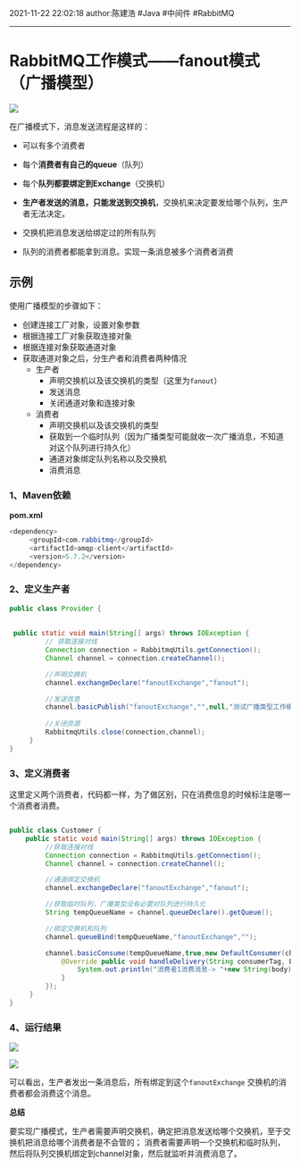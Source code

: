 2021-11-22
22:02:18
author:陈建浩
#Java #中间件 #RabbitMQ 

--- 

# RabbitMQ工作模式——fanout模式（广播模型）
![](https://images-1306554305.cos.ap-guangzhou.myqcloud.com/202111222204482.png)

在广播模式下，消息发送流程是这样的：

-   可以有多个消费者
    
-   每个**消费者有自己的queue**（队列）
    
-   每个**队列都要绑定到Exchange**（交换机）
    
-   **生产者发送的消息，只能发送到交换机**，交换机来决定要发给哪个队列，生产者无法决定。
    
-   交换机把消息发送给绑定过的所有队列
    
-   队列的消费者都能拿到消息。实现一条消息被多个消费者消费



## 示例
使用广播模型的步骤如下：

-   创建连接工厂对象，设置对象参数
-   根据连接工厂对象获取连接对象
-   根据连接对象获取通道对象
-   获取通道对象之后，分生产者和消费者两种情况
	-   生产者
		-   声明交换机以及该交换机的类型（这里为`fanout`）
		-   发送消息
		-   关闭通道对象和连接对象
	-   消费者
		-   声明交换机以及该交换机的类型
		-   获取到一个临时队列（因为广播类型可能就收一次广播消息，不知道对这个队列进行持久化）
		-   通道对象绑定队列名称以及交换机
		-   消费消息



### 1、Maven依赖

**pom.xml**

```java
<dependency>  
     <groupId>com.rabbitmq</groupId>  
     <artifactId>amqp-client</artifactId>  
     <version>5.7.2</version>  
</dependency>
```

### 2、定义生产者
```java
public class Provider {  
  
  
 public static void main(String[] args) throws IOException {  
		 // 获取连接对线  
		 Connection connection = RabbitmqUtils.getConnection();  
		 Channel channel = connection.createChannel();  

		 //声明交换机  
		 channel.exchangeDeclare("fanoutExchange","fanout");  

		 //发送信息  
		 channel.basicPublish("fanoutExchange","",null,"测试广播类型工作模式".getBytes());  
		 
		 //关闭资源  
		 RabbitmqUtils.close(connection,channel);  
	 }  
}
```

### 3、定义消费者
这里定义两个消费者，代码都一样，为了做区别，只在消费信息的时候标注是哪一个消费者消费。
```java

public class Customer {  
 	public static void main(String[] args) throws IOException {  
		 //获取连接对线  
		 Connection connection = RabbitmqUtils.getConnection();  
		 Channel channel = connection.createChannel();  

		 //通道绑定交换机  
		 channel.exchangeDeclare("fanoutExchange","fanout");  

		 //获取临时队列，广播类型没有必要对队列进行持久化  
		 String tempQueueName = channel.queueDeclare().getQueue();  

		 //绑定交换机和队列  
		 channel.queueBind(tempQueueName,"fanoutExchange","");  

		 channel.basicConsume(tempQueueName,true,new DefaultConsumer(channel){  
			 @Override public void handleDelivery(String consumerTag, Envelope envelope, AMQP.BasicProperties properties, byte[] body) throws IOException {  
				 System.out.println("消费者1消费消息-> "+new String(body));  
			 }  
		 });  
	 }  
}
```

### 4、运行结果
![](https://images-1306554305.cos.ap-guangzhou.myqcloud.com/202111222241124.png)

![](https://images-1306554305.cos.ap-guangzhou.myqcloud.com/202111222241995.png)

可以看出，生产者发出一条消息后，所有绑定到这个`fanoutExchange` 交换机的消费者都会消费这个消息。

**总结**

要实现广播模式，生产者需要声明交换机，确定把消息发送给哪个交换机，至于交换机把消息给哪个消费者是不会管的；
消费者需要声明一个交换机和临时队列，然后将队列交换机绑定到channel对象，然后就监听并消费消息了。